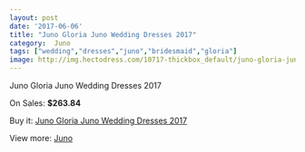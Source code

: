 ```yaml
---
layout: post
date: '2017-06-06'
title: "Juno Gloria Juno Wedding Dresses 2017"
category:  Juno
tags: ["wedding","dresses","juno","bridesmaid","gloria"]
image: http://img.hectodress.com/10717-thickbox_default/juno-gloria-juno-wedding-dresses-2013.jpg
---
```

Juno Gloria Juno Wedding Dresses 2017

On Sales: **$263.84**
<a href="https://www.hectodress.com/-juno/5295-juno-gloria-juno-wedding-dresses-2013.html"><amp-img layout="responsive" width="600" height="600" src="//img.hectodress.com/10717-thickbox_default/juno-gloria-juno-wedding-dresses-2013.jpg" alt="Juno Gloria Juno Wedding Dresses 2017 0" /></a>

Buy it: [Juno Gloria Juno Wedding Dresses 2017](https://www.hectodress.com/-juno/5295-juno-gloria-juno-wedding-dresses-2013.html "Juno Gloria Juno Wedding Dresses 2017")

View more: [ Juno](https://www.hectodress.com/88--juno " Juno")